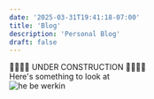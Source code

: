 ```yaml
---
date: '2025-03-31T19:41:18-07:00'
title: 'Blog'
description: 'Personal Blog'
draft: false
---
```


🛑👷‍♂️🛑 UNDER CONSTRUCTION 🛑👷‍♂️🛑  
Here's something to look at  
![he be werkin](/images/computer_cat.gif)

